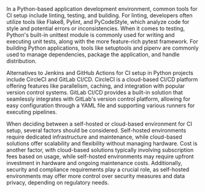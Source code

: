 In a Python-based application development environment, common tools for CI setup include linting, testing, and building. For linting, developers often utilize tools like Flake8, Pylint, and PyCodeStyle, which analyze code for style and potential errors or inconsistencies. When it comes to testing, Python's built-in unittest module is commonly used for writing and executing unit tests, along with the more feature-rich pytest framework. For building Python applications, tools like setuptools and pipenv are commonly used to manage dependencies, package the application, and handle distribution.

Alternatives to Jenkins and GitHub Actions for CI setup in Python projects include CircleCI and GitLab CI/CD. CircleCI is a cloud-based CI/CD platform offering features like parallelism, caching, and integration with popular version control systems. GitLab CI/CD provides a built-in solution that seamlessly integrates with GitLab's version control platform, allowing for easy configuration through a YAML file and supporting various runners for executing pipelines.

When deciding between a self-hosted or cloud-based environment for CI setup, several factors should be considered. Self-hosted environments require dedicated infrastructure and maintenance, while cloud-based solutions offer scalability and flexibility without managing hardware. Cost is another factor, with cloud-based solutions typically involving subscription fees based on usage, while self-hosted environments may require upfront investment in hardware and ongoing maintenance costs. Additionally, security and compliance requirements play a crucial role, as self-hosted environments may offer more control over security measures and data privacy, depending on regulatory needs.
